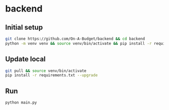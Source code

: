 # backend
## Initial setup

```bash
git clone https://github.com/On-A-Budget/backend && cd backend
python -m venv venv && source venv/bin/activate && pip install -r requirements.txt
```

## Update local
```bash
git pull && source venv/bin/activate
pip install -r requirements.txt --upgrade
```

## Run
```py
python main.py
```

